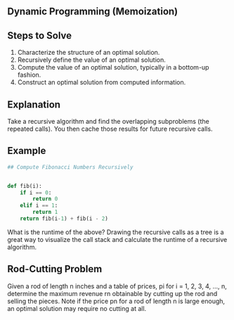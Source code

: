 ## Dynamic Programming (Memoization)

## Steps to Solve
1. Characterize the structure of an optimal solution.
2. Recursively define the value of an optimal solution.
3. Compute the value of an optimal solution, typically in a bottom-up fashion.
4. Construct an optimal solution from computed information.

## Explanation
Take a recursive algorithm and find the overlapping subproblems (the repeated calls).
You then cache those results for future recursive calls.

## Example

``` python
## Compute Fibonacci Numbers Recursively


def fib(i):
    if i == 0:
        return 0
    elif i == 1:
        return 1
    return fib(i-1) + fib(i - 2)
```


What is the runtime of the above?
Drawing the recursive calls as a tree is a great way to visualize the call stack and calculate the runtime of a recursive algorithm.

## Rod-Cutting Problem
Given a rod of length n inches and a table of prices, pi for i = 1, 2, 3, 4, ..., n, determine the maximum revenue rn obtainable by cutting up the rod and selling the pieces. Note if the price pn for a rod of length n is large enough, an optimal solution may require no cutting at all.
